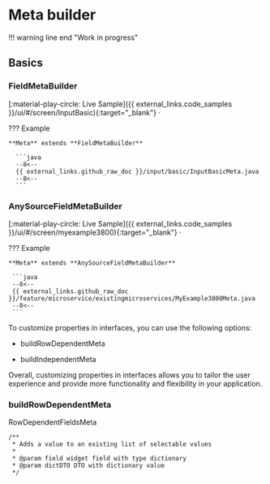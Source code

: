 # Meta builder

!!! warning line end "Work in progress"
 
## Basics
### FieldMetaBuilder
[:material-play-circle: Live Sample]({{ external_links.code_samples }}/ui/#/screen/InputBasic){:target="_blank"} ·

??? Example  
 
    **Meta** extends **FieldMetaBuilder**

      ```java
      --8<--
      {{ external_links.github_raw_doc }}/input/basic/InputBasicMeta.java
      --8<--
      ```
### AnySourceFieldMetaBuilder

[:material-play-circle: Live Sample]({{ external_links.code_samples }}/ui/#/screen/myexample3800){:target="_blank"} ·

??? Example  

    **Meta** extends **AnySourceFieldMetaBuilder**

     ```java
     --8<--
     {{ external_links.github_raw_doc }}/feature/microservice/existingmicroservices/MyExample3800Meta.java
     --8<--
     ```
To customize properties in interfaces, you can use the following options:

* buildRowDependentMeta

* buildIndependentMeta
 

Overall, customizing properties in interfaces allows you to tailor the user experience and provide more functionality and flexibility in your application.

### buildRowDependentMeta

RowDependentFieldsMeta


	/**
	 * Adds a value to an existing list of selectable values
	 *
	 * @param field widget field with type dictionary
	 * @param dictDTO DTO with dictionary value
	 */


